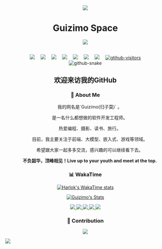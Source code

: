 <div align="center">
<img src="https://cdn.jsdelivr.net/gh/guizimo/guizimo/assets/images/Bottom_up.svg" />

<h1>Guizimo Space</h1>

<!-- 主页图片 -->
<img src="https://cdn.jsdelivr.net/gh/guizimo/guizimo/assets/images/header.png" /><br>
</br>
</div>

<div align="center">
<!-- profile logo 个人资料徽标 -->
  <div align="center">
    <a href="https://blog.guizimo.com/"><img src="https://img.shields.io/badge/Website-博客-blue" /></a>&emsp;
    <a href="https://twitter.com/guizimo/"><img src="https://img.shields.io/badge/Twitter-推特-blue" /></a>&emsp;
    <a href="https://www.youtube.com/@guizimo"><img src="https://img.shields.io/badge/YouTube-油管-c32136" /></a>&emsp;
    <a href="https://box.sunguoqi.com/weixin_mp"><img src="https://img.shields.io/badge/WeChat-微信-07c160" /></a>&emsp;
    <a href="https://space.bilibili.com/448488855/"><img src="https://img.shields.io/badge/Bilibili-B站-ff69b4" /></a>&emsp;
    <a href="https://blog.csdn.net/weixin_50915462/"><img src="https://img.shields.io/badge/CSDN-论坛-c32136" /></a>&emsp;
    <a href="https://www.zhihu.com/people/sunguoqi/"><img src="https://img.shields.io/badge/Zhihu-知乎-blue" /></a>&emsp;
    <!-- visitor statistics logo 访问量统计徽标 -->
    <a href="https://github.com/guizimo"><img src="https://komarev.com/ghpvc/?username=guizimo&label=Visitors&color=red&style=flat&logo=github" alt="gtihub-visitors" /></a>
  </div>
<!-- Snake Code Contribution Map 贪吃蛇代码贡献图 -->
<picture>
  <source media="(prefers-color-scheme: dark)" srcset="https://cdn.jsdelivr.net/gh/guizimo/guizimo/profile-snake-contrib/github-contribution-grid-snake-dark.svg" />
  <source media="(prefers-color-scheme: light)" srcset="https://cdn.jsdelivr.net/gh/guizimo/guizimo/profile-snake-contrib/github-contribution-grid-snake.svg" />
  <img alt="github-snake" src="https://cdn.jsdelivr.net/gh/guizimo/guizimo/profile-snake-contrib/github-contribution-grid-snake-dark.svg" />
</picture>
</div>

<div align="center">
    <h2>欢迎来访我的GitHub</h2>

<!-- About me 关于我 -->
###  🙋 About Me

<p>&emsp;&emsp;我的网名是`Guizimo(归子莫)` 。</p>
<p>&emsp;&emsp;是一名什么都想做的软件开发工程师。</p>
<p>&emsp;&emsp;热爱编程、摄影、读书、旅行。</p>
<p>&emsp;&emsp;目前，我主要关注于前端、大模型、嵌入式、游戏等领域。</p>
<p>&emsp;&emsp;希望跟大家一起多多交流，感兴趣的可以继续看下去。</p>
<p><strong>&emsp;&emsp;不负韶华，顶峰相见！Live up to your youth and meet at the top.</strong></p>

<!-- wakatime 统计 -->
### 📊 WakaTime
[![Harlok's WakaTime stats](https://github-readme-stats.vercel.app/api/wakatime?username=guizimo)](https://github.com/guizimo/guizimo)
<p align="center">
  <a href="https://github.com/guizimo" class="rich-diff-level-one">
    <img src="https://readme-stats-server-jackcc.vercel.app/api?username=guizimo&title_color=333&text_color=777" alt="Guizimo's Stats" >
    <!-- &hide=issues
    <img src="https://github-readme-stats.vercel.app/api?username=guizimo&hide=issues&title_color=333&text_color=777" alt="Guizimo's Stats" >
    -->
  </a>
</p>

<p align="center">
  <a href="https://github.com/guizimo">
    <img src="https://badges.strrl.dev/visits/guizimo/guizimo?style=flat-square&color=black&logo=github">
  </a>
  <a href="https://github.com/guizimo">
    <img src="https://badges.strrl.dev/years/guizimo?style=flat-square&color=black&logo=github">
  </a>
  <a href="https://github.com/guizimo?tab=repositories">
    <img src="https://badges.strrl.dev/repos/guizimo?style=flat-square&color=black&logo=github">
  </a>
  <a href="https://gist.github.com/guizimo">
    <img src="https://badges.strrl.dev/gists/guizimo?style=flat-square&color=black&logo=github">
  </a>
  <a href="https://github.com/guizimo">
    <img src="https://badges.strrl.dev/commits/monthly/guizimo?style=flat-square&color=black&logo=github">
  </a>
</p>



### 🚗 Contribution
<!-- profile-3d-contrib 3D贡献图-->
<img src="https://cdn.jsdelivr.net/gh/guizimo/guizimo/profile-3d-contrib/profile-night-rainbow.svg" />
</div>






<img src="https://cdn.jsdelivr.net/gh/guizimo/guizimo/assets/images/Bottom_down.svg" /><br>
